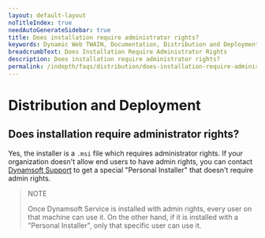 ```yaml
---
layout: default-layout
noTitleIndex: true
needAutoGenerateSidebar: true
title: Does installation require administrator rights? 
keywords: Dynamic Web TWAIN, Documentation, Distribution and Deployment
breadcrumbText: Does Installation Require Administrator Rights
description: Does installation require administrator rights? 
permalink: /indepth/faqs/distribution/does-installation-require-administrator-rights.html
---
```


# Distribution and Deployment

## Does installation require administrator rights? 

Yes, the installer is a `.msi` file which requires administrator rights. If your organization doesn't allow end users to have admin rights, you can contact [Dynamsoft Support]({{site.about}}getsupport.html) to get a special "Personal Installer" that doesn't require admin rights.

> NOTE
>  
> Once Dynamsoft Service is installed with admin rights, every user on that machine can use it. On the other hand, if it is installed with a "Personal Installer", only that specific user can use it.
